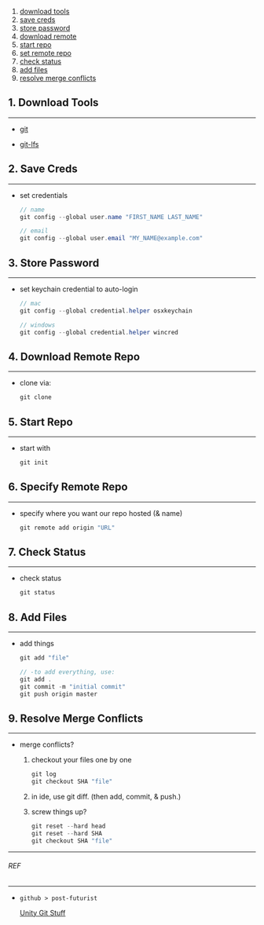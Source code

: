 1. [download tools](#tools)
2. [save creds](#creds)
3. [store password](#password)
4. [download remote](#download-remote)
5. [start repo](#start-repo)
6. [set remote repo](#remote-repo)
7. [check status](#status)
8. [add files](#add-files)
9. [resolve merge conflicts](#merge-conflicts)

## 1.  Download Tools <a name="tools"></a>

---

* [git](https://git-scm.com/downloads)

* [git-lfs](https://git-lfs.github.com/)

## 2.  Save Creds <a name="creds"></a>

---

* set credentials

	```c#
	// name
	git config --global user.name "FIRST_NAME LAST_NAME"

	// email
	git config --global user.email "MY_NAME@example.com"
	```

## 3.  Store Password <a name="password"></a>

---

* set keychain credential to auto-login

	```c#
	// mac
	git config --global credential.helper osxkeychain

	// windows
	git config --global credential.helper wincred
	```

## 4.  Download Remote Repo <a name="download-remote"></a>

---

* clone via:

	```c#
	git clone
	```

## 5.  Start Repo <a name="start-repo"></a>

---

* start with

	```c#
	git init
	```

## 6.  Specify Remote Repo <a name="remote-repo"></a>

---

* specify where you want our repo hosted (& name)

	```c#
	git remote add origin "URL"
	```

## 7.  Check Status <a name="status"></a>

---

* check status

	```c#
	git status
	```

## 8.  Add Files <a name="add-files"></a>

---

* add things

	```c#
	git add "file"

	// -to add everything, use:
	git add .
	git commit -m "initial commit"
	git push origin master
	```

## 9.  Resolve Merge Conflicts <a name="merge conflicts"></a>

---

* merge conflicts?

	1. checkout your files one by one

		```c#
		git log
		git checkout SHA "file"
		```

	2. in ide, use git diff. (then add, commit, & push.)

	3. screw things up?

		```c#
		git reset --hard head
		git reset --hard SHA
		git checkout SHA "file"
		```

---

###### REF

---

* `github > post-futurist`

	[Unity Git Stuff](https://github.com/thePostFuturist/UnityGitStuff)